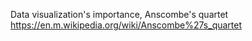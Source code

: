 Data visualization's importance, Anscombe's quartet
 https://en.m.wikipedia.org/wiki/Anscombe%27s_quartet
